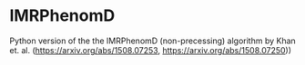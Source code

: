 # IMRPhenomD
Python version of the  the IMRPhenomD (non-precessing) algorithm by Khan et. al. (https://arxiv.org/abs/1508.07253, https://arxiv.org/abs/1508.07250))
